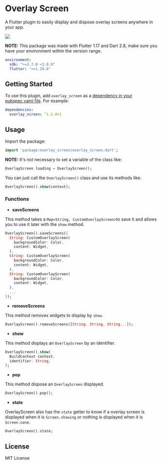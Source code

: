 # Overlay Screen

A Flutter plugin to easily display and dispose overlay screens anywhere in your app.

![](https://raw.githubusercontent.com/JosLuna98/overlay_screen/master/screenshots/untitled.gif)

**NOTE:** This package was made with Flutter 1.17 and Dart 2.8, make sure you have your environment within the version range.
```yaml
environment:
  sdk: ">=2.7.0 <3.0.0"
  flutter: ">=1.10.0"
```

## Getting Started

To use this plugin, add `overlay_screen` as a [dependency in your pubspec.yaml file](https://flutter.io/platform-plugins/). For example:

```yaml
dependencies:
  overlay_screen: ^1.2.0+1
```

## Usage

Import the package:
```dart
import 'package:overlay_screen/overlay_screen.dart';
```

**NOTE:** It's not necessary to set a variable of the class like:
```dart
OverlayScreen loading = OverlayScreen();
```
You can just call the `OverlayScreen()` class and use its methods like:
```dart
OverlayScreen().show(context);
```

### Functions

* **saveScreens**

This method takes a `Map<String, CustomOverlayScreen>`to save it and allows you to use it later with the `show` method.

```dart
OverlayScreen().saveScreens({
  String: CustomOverlayScreen(
    backgroundColor: Color,
    content: Widget, 
  ),
  String: CustomOverlayScreen(
    backgroundColor: Color,
    content: Widget, 
  ),
  String: CustomOverlayScreen(
    backgroundColor: Color,
    content: Widget, 
  ),
  ...
});
```

* **removeScreens**

This method removes widgets to display by `show`.

```dart
OverlayScreen().removeScreens([String, String, String...]);
```

* **show**

This method displays an `OverlayScreen` by an identifier.

```dart
OverlayScreen().show(
  BuildContext context,
  identifier: String,
);
```

* **pop**

This method dispose an `OverlayScreen` displayed.

```dart
OverlayScreen().pop();
```

* **state**

OverlayScreen also has the `state` getter to know if a overlay screen is displayed when it is `Screen.showing` or nothing is displayed when it is `Screen.none`.

```dart
OverlayScreen().state;
```

##  License

MIT License
